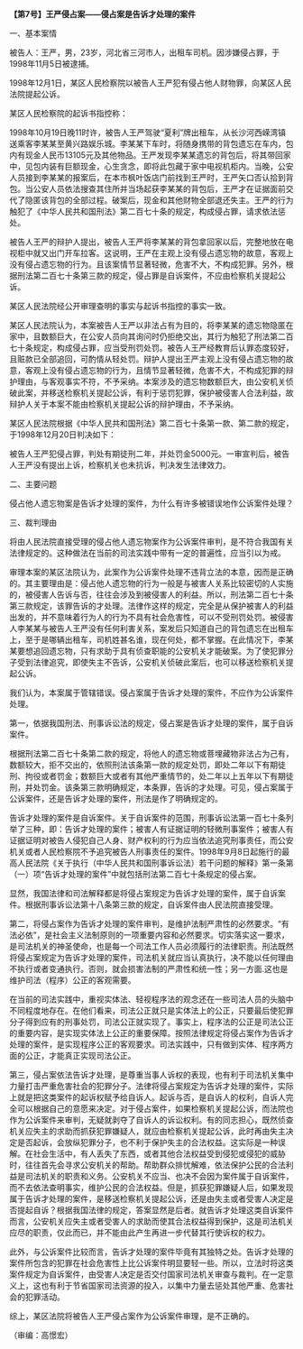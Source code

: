 **【第7号】王严侵占案——侵占案是告诉才处理的案件**

一、基本案情

被告人：王严，男，23岁，河北省三河市人，出租车司机。因涉嫌侵占罪，于1998年11月5日被逮捕。

1998年12月1日，某区人民检察院以被告人王严犯有侵占他人财物罪，向某区人民法院提起公诉。

某区人民检察院的起诉书指控称：

1998年10月19日晚11时许，被告人王严驾驶“夏利”牌出租车，从长沙河西嵘湾镇送乘客李某某至黄兴路娱乐城。李某某下车时，将随身携带的背包遗忘在车内，包内有现金人民币13105元及其他物品。王严发现李某某遗忘的背包后，将其带回家中，见包内装有巨额现金，心生贪念，即将此包藏于家中电视机柜内。当晚，公安人员接到李某某的报案后，在本市枫叶饭店门前找到王严时，王严矢口否认拾到背包。当公安人员依法搜查其住所并当场起获李某某的背包后，王严才在证据面前交代了隐匿该背包的全部过程。破案后，现金和其他财物全部退还失主。王严的行为触犯了《中华人民共和国刑法》第二百七十条的规定，构成侵占罪，请求依法惩处。

被告人王严的辩护人提出，被告人王严将李某某的背包拿回家以后，完整地放在电视柜中就又出门开车拉客。这说明，王严在主观上没有侵占遗忘物的故意，客观上没有侵占遗忘物的行为。且该案情节显著轻微，危害不大，不构成犯罪。另外，根据刑法第二百七十条第三款的规定，侵占罪是自诉案件，不应由检察机关提起公诉。

某区人民法院经公开审理查明的事实与起诉书指控的事实一致。

某区人民法院认为，本案被告人王严以非法占有为目的，将李某某的遗忘物隐匿在家中，且数额巨大，在公安人员向其询问时仍拒绝交出，其行为触犯了刑法第二百七十条规定，构成侵占罪，应当受刑罚处罚。被告人王严经教育后认罪态度较好，且赃款已全部追回，可酌情从轻处罚。辩护人提出王严主观上没有侵占遗忘物的故意，客观上没有侵占遗忘物的行为，且情节显著轻微，危害不大，不构成犯罪的辩护理由，与客观事实不符，不予采纳。本案涉及的遗忘物数额巨大，由公安机关侦破此案，并移送检察机关提起公诉，有利于惩罚犯罪，保护被侵害人合法利益，故辩护人关于本案不能由检察机关提起公诉的辩护理由，不予采纳。

某区人民法院根据《中华人民共和国刑法》第二百七十条第一款、第二款的规定，于1998年12月20日判决如下：

被告人王严犯侵占罪，判处有期徒刑二年，并处罚金5000元。一审宣判后，被告人王严没有提出上诉，检察机关也未抗诉，判决发生法律效力。

二、主要问题

侵占他人遗忘物案是告诉才处理的案件，为什么有许多被错误地作公诉案件处理？

三、裁判理由

将由人民法院直接受理的侵占他人遗忘物案作为公诉案件审判，是不符合我国有关法律规定的。这种做法在当前的司法实践中带有一定的普遍性，应当引以为戒。

审理本案的某区法院认为，此案作为公诉案件处理不违背立法的本意，因而是正确的。其主要理由是：侵占他人遗忘物的行为一般是与被害人关系比较密切的人实施的，被侵害人告诉与否，往往会涉及到被侵害人的利益。所以，刑法第二百七十条第三款规定，该罪告诉的才处理。法律作这样的规定，完全是从保护被害人的利益出发的，并不意味着行为人的行为不具有社会危害性，可以不受刑罚处罚。被侵害人李某某与被告人王严没有任何利害关系，案发后只知道自己的背包遗忘在出租车上，至于是哪辆出租车，司机姓甚名谁，现在何处，都不掌握。在此情况下，李某某要想追回遗忘物，只有求助于具有侦查职能的公安机关才能破案。为了使犯罪分子受到法律追究，即使失主不告诉，公安机关侦破此案后，也可以移送检察机关提起公诉。

我们认为，本案属于管辖错误。侵占案属于告诉才处理的案件，不应作为公诉案件处理。

第一，依据我国刑法、刑事诉讼法的规定，侵占案是告诉才处理的案件，属于自诉案件。

根据刑法第二百七十条第二款的规定，将他人的遗忘物或菩埋藏物非法占为己有，数额较大，拒不交出的，依照刑法该条第一款的规定处罚，即处二年以下有期徒刑、拘役或者罚金；数额巨大或者有其他严重情节的，处二年以上五年以下有期徒刑，并处罚金。该条第三款明确规定，本条罪，告诉的才处理。可见，侵占案属于公诉案件，还是告诉才处理的案件，刑法是作了明确规定的。

告诉才处理的案件是自诉案件。关于自诉案件的范围，刑事诉讼法第一百七十条列举了三种，即：告诉才处理的案件；被害人有证据证明的轻微刑事案件；被害人有证据证明对被告人侵犯自己人身、财产权利的行为应当依法追究刑事责任，而公安机关或者人民检察院不予追究被告人刑事责任的案件。1998年9月8日起施行的最高人民法院《关于执行（中华人民共和国刑事诉讼法）若干问题的解释》第一条第（一）项“告诉才处理的案件”中就包括刑法第二百七十条规定的侵占案。

显然，我国法律和司法解释都是将侵占案规定为告诉才处理的案件，属于自诉案件。根据刑事诉讼法第十八条第三款的规定，自诉案件由人民法院直接受理。

第二，将侵占案作为告诉才处理的案件审判，是维护法制严肃性的必然要求。“有法必依”，是社会主义法制原则的一项重要内容和必然要求。切实落实这一要求，是司法机关的神圣使命，也是每一个司法工作人员必须履行的法律职责。刑法既然将侵占案规定为告诉才处理的案件，司法机关就应当认真执行，决不能以任何理由不执行或者变通执行。否则，就会损害法制的严肃性和统一性；另一方面.这也是维护司法（程序）公正的客观需要。

在当前的司法实践中，重视实体法、轻视程序法的观念还在一些司法人员的头脑中不同程度地存在。在他们看来，司法公正就只是实体法上的公正，只要最后使犯罪分子得到应有的刑事处罚，司法公正就实现了。事实上，程序法的公正是司法公正的重要内容，是实现实体法上公正的重要保障。按照法律规定将侵占案作为告诉才处理的案件，是实现程序公正的客观要求。司法实践中，只有做到实体、程序两方面的公正，才能真正实现司法公正。

第三，侵占案依法告诉才处理，是尊重当事人诉权的表现，也有利于司法机关集中力量打击严重危害社会的犯罪分子。法律将侵占案规定为告诉才处理的案件，实际上就是把这类案件的起诉权赋予给自诉人。起诉与否，是自诉人的权利，自诉人完全可以根据自己的意愿来决定。对于侵占案件，如果检察机关提起公诉，而法院也作为公诉案件来审判，无疑就剥夺了自诉人的诉讼权利。有的同志担心，既然侦查机关应失主的求助而抓获犯罪嫌疑人，就应由检察机关提起公诉，此时再由失主决定是否起诉，会放纵犯罪分子，也不利于保护失主的合法权益。这实际是一种误解。在社会生活中，有人丢失了东西，或者其他合法权益受到侵犯或侵犯的威胁时，往往首先会寻求公安机关的帮助。帮助群众排忧解难，依法保护公民的合法利益是司法机关的职责和义务。公安机关不应当、也决不会因为案件属于自诉案件，而不去依法查明事实，维护公民的合法权益。但是，抓获犯罪嫌疑人后，如果发现属于告诉才处理的案件，是移送检察机关提起公诉，还是由失主或者受害人决定是否提起自诉？根据我国法律的规定，答案显然是后者。就告诉才处理这类自诉案件而言，公安机关应失主或者受害人的求助而使其合法权益得到保护，这是司法机关应尽的职责，仅此而已，并不能由此产生再进一步代替其行使诉权的权力。

此外，与公诉案件比较而言，告诉才处理的案件毕竟有其独特之处。告诉才处理的案件所包含的犯罪在社会危害性上比公诉案件明显要轻一些。所以，立法时将这类案件规定为自诉案件，由受害人决定是否交付国家司法机关审查与裁判。在一定意义上，这也有利于节省国家司法资源的投入，以集中力量去惩处其他严重、危害社会的犯罪活动。

综上，某区法院将被告人王严侵占案作为公诉案件审理，是不正确的。

（审编：高憬宏）